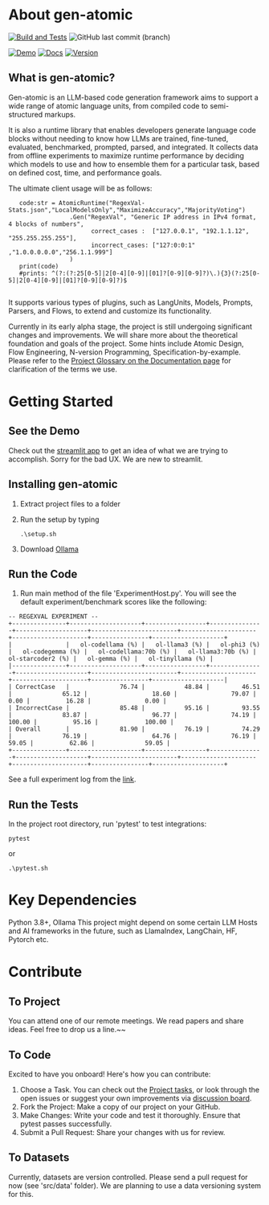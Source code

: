 # About gen-atomic

[![Build and Tests](https://github.com/gokhanercan/gen-atomic/actions/workflows/python-app.yml/badge.svg?branch=master)](https://github.com/gokhanercan/gen-atomic/actions/workflows/python-app.yml)
![GitHub last commit (branch)](https://img.shields.io/github/last-commit/gokhanercan/gen-atomic/master?style=flat)

[![Demo](https://img.shields.io/badge/Streamlit_Demo-Visit-blue.svg)](https://gen-atomic.streamlit.app/)
[![Docs](https://img.shields.io/badge/Docs-Visit-orange.svg)](https://github.com/gokhanercan/gen-atomic/blob/master/DOC.md)
[![Version](https://img.shields.io/badge/Version-early_alpha-yellow.svg)](https://github.com/gokhanercan/gen-atomic/blob/master/DOC.md)

## What is gen-atomic?
Gen-atomic is an LLM-based code generation framework aims to support a wide range of atomic language units, from compiled code to semi-structured markups.

It is also a runtime library that enables developers generate language code blocks without needing to know how LLMs are trained, fine-tuned, evaluated, benchmarked, prompted, parsed, and integrated. It collects data from offline experiments to maximize runtime performance by deciding which models to use and how to ensemble them for a particular task, based on defined cost, time, and performance goals.

The ultimate client usage will be as follows: 
```
   code:str = AtomicRuntime("RegexVal-Stats.json","LocalModelsOnly","MaximizeAccuracy","MajorityVoting")
                 .Gen("RegexVal", "Generic IP address in IPv4 format, 4 blocks of numbers",
                       correct_cases :  ["127.0.0.1", "192.1.1.12", "255.255.255.255"],
                       incorrect_cases: ["127:0:0:1" ,"1.0.0.0.0.0","256.1.1.999"]
                 )
   print(code)
   #prints: ^(?:(?:25[0-5]|2[0-4][0-9]|[01]?[0-9][0-9]?)\.){3}(?:25[0-5]|2[0-4][0-9]|[01]?[0-9][0-9]?)$               
   
```
It supports various types of plugins, such as LangUnits, Models, Prompts, Parsers, and Flows, to extend and customize its functionality.

Currently in its early alpha stage, the project is still undergoing significant changes and improvements.
We will share more about the theoretical foundation and goals of the project. Some hints include Atomic Design, Flow Engineering, N-version Programming, Specification-by-example.
Please refer to the [Project Glossary on the Documentation page](DOC.md) for clarification of the terms we use. 

# Getting Started

## See the Demo

Check out the [streamlit app](https://gen-atomic.streamlit.app/) to get an idea of what we are trying to accomplish. Sorry for the bad UX. We are new to streamlit.

## Installing gen-atomic

1. Extract project files to a folder
2. Run the setup by typing

   ```
   .\setup.sh
   ```

3. Download [Ollama](https://ollama.com/download) 

## Run the Code

1. Run main method of the file 'ExperimentHost.py'. You will see the default experiment/benchmark scores like the following:

```
-- REGEXVAL EXPERIMENT --
+---------------+--------------------+-----------------+---------------+--------------------+------------------------+---------------------+---------------------+----------------+--------------------+
|               |   ol-codellama (%) |   ol-llama3 (%) |   ol-phi3 (%) |   ol-codegemma (%) |   ol-codellama:70b (%) |   ol-llama3:70b (%) |   ol-starcoder2 (%) |   ol-gemma (%) |   ol-tinyllama (%) |
|---------------+--------------------+-----------------+---------------+--------------------+------------------------+---------------------+---------------------+----------------+--------------------|
| CorrectCase   |              76.74 |           48.84 |         46.51 |              65.12 |                  18.60 |               79.07 |                0.00 |          16.28 |               0.00 |
| IncorrectCase |              85.48 |           95.16 |         93.55 |              83.87 |                  96.77 |               74.19 |              100.00 |          95.16 |             100.00 |
| Overall       |              81.90 |           76.19 |         74.29 |              76.19 |                  64.76 |               76.19 |               59.05 |          62.86 |              59.05 |
+---------------+--------------------+-----------------+---------------+--------------------+------------------------+---------------------+---------------------+----------------+--------------------+
```

See a full experiment log from the [link](Experiment.md).

## Run the Tests

In the project root directory, run 'pytest' to test integrations:

```
pytest
```

or

```
.\pytest.sh
```

# Key Dependencies

Python 3.8+, Ollama
This project might depend on some certain LLM Hosts and AI frameworks in the future, such as LlamaIndex, LangChain, HF, Pytorch etc.

# Contribute

## To Project

You can attend one of our remote meetings. We read papers and share ideas. Feel free to drop us a line.~~

## To Code

Excited to have you onboard! Here's how you can contribute:

1. Choose a Task. You can check out the [Project tasks](https://github.com/users/gokhanercan/projects/3), or look through the open issues or suggest your own improvements via [discussion board](https://github.com/gokhanercan/gen-atomic/discussions).
2. Fork the Project: Make a copy of our project on your GitHub.
3. Make Changes: Write your code and test it thoroughly. Ensure that pytest passes successfully.
4. Submit a Pull Request: Share your changes with us for review.

## To Datasets

Currently, datasets are version controlled. Please send a pull request for now (see 'src/data' folder). We are planning to use a data versioning system for this.
